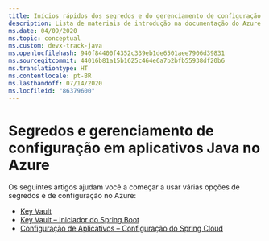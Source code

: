 ```yaml
---
title: Inícios rápidos dos segredos e do gerenciamento de configuração em aplicativos Java no Azure
description: Lista de materiais de introdução na documentação do Azure para os segredos e para o gerenciamento de configuração em aplicativos Java.
ms.date: 04/09/2020
ms.topic: conceptual
ms.custom: devx-track-java
ms.openlocfilehash: 940f84400f4352c339eb1de6501aee7906d39831
ms.sourcegitcommit: 44016b81a15b1625c464e6a7b2bfb55938df20b6
ms.translationtype: HT
ms.contentlocale: pt-BR
ms.lasthandoff: 07/14/2020
ms.locfileid: "86379600"
---
```

# <a name="secrets-and-configuration-management-for-java-apps-on-azure"></a>Segredos e gerenciamento de configuração em aplicativos Java no Azure

Os seguintes artigos ajudam você a começar a usar várias opções de segredos e de configuração no Azure:

- [Key Vault](/azure/key-vault/quick-create-java)
- [Key Vault – Iniciador do Spring Boot](/azure/developer/java/spring-framework/configure-spring-boot-starter-java-app-with-azure-key-vault)
- [Configuração de Aplicativos – Configuração do Spring Cloud](/azure/azure-app-configuration/quickstart-java-spring-app)
